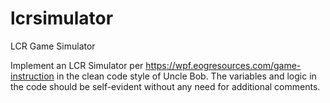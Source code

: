 # lcrsimulator
LCR Game Simulator

Implement an LCR Simulator per https://wpf.eogresources.com/game-instruction in the clean code style of Uncle Bob.  The variables and logic in the code should be self-evident without any need for additional comments.
